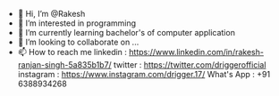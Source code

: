 - 👋 Hi, I’m @Rakesh
- 👀 I’m interested in programming
- 🌱 I’m currently learning bachelor's of computer application
- 💞️ I’m looking to collaborate on ...
- 📫 How to reach me 
linkedin : https://www.linkedin.com/in/rakesh-ranjan-singh-5a835b1b7/
twitter : https://twitter.com/driggerofficial
instagram : https://www.instagram.com/drigger.17/
What's App : +91 6388934268


